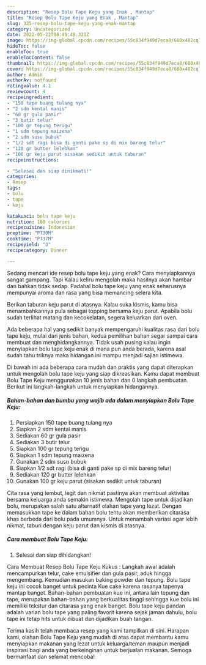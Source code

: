 ```yaml
---
description: "Resep Bolu Tape Keju yang Enak , Mantap"
title: "Resep Bolu Tape Keju yang Enak , Mantap"
slug: 325-resep-bolu-tape-keju-yang-enak-mantap
category: Uncategorized
date: 2022-05-22T08:46:48.321Z
image: https://img-global.cpcdn.com/recipes/55c834f949d7eca8/680x482cq70/bolu-tape-keju-foto-resep-utama.jpg
hideToc: false
enableToc: true
enableTocContent: false
thumbnail: https://img-global.cpcdn.com/recipes/55c834f949d7eca8/680x482cq70/bolu-tape-keju-foto-resep-utama.jpg
cover: https://img-global.cpcdn.com/recipes/55c834f949d7eca8/680x482cq70/bolu-tape-keju-foto-resep-utama.jpg
author: Admin
authorAv: notfound
ratingvalue: 4.1
reviewcount: 4
recipeingredient:
- "150 tape buang tulang nya"
- "2 sdm kental manis"
- "60 gr gula pasir"
- "3 butir telur"
- "100 gr tepung terigu"
- "1 sdm tepung maizena"
- "2 sdm susu bubuk"
- "1/2 sdt ragi bisa di ganti pake sp di mix bareng telur"
- "120 gr butter lelehkan"
- "100 gr keju parut sisakan sedikit untuk taburan"
recipeinstructions:

- "Selesai dan siap dinikmati!"
categories:
- Resep
tags:
- bolu
- tape
- keju

katakunci: bolu tape keju 
nutrition: 180 calories
recipecuisine: Indonesian
preptime: "PT30M"
cooktime: "PT37M"
recipeyield: "3"
recipecategory: Dinner

---
```



Sedang mencari ide resep bolu tape keju yang enak? Cara menyiapkannya sangat gampang. Tapi Kalau keliru mengolah maka hasilnya akan hambar dan bahkan tidak sedap. Padahal bolu tape keju yang enak seharusnya mempunyai aroma dan rasa yang bisa memancing selera kita.


Berikan taburan keju parut di atasnya. Kalau suka kismis, kamu bisa menambahkannya pula sebagai topping bersama keju parut. Apabila bolu sudah terlihat matang dan kecokelatan, segera keluarkan dari oven.

Ada beberapa hal yang sedikit banyak mempengaruhi kualitas rasa dari bolu tape keju, mulai dari jenis bahan, kedua pemilihan bahan segar sampai cara membuat dan menghidangkannya. Tidak usah pusing kalau ingin menyiapkan bolu tape keju enak di mana pun anda berada, karena asal sudah tahu triknya maka hidangan ini mampu menjadi sajian istimewa.


Di bawah ini ada beberapa cara mudah dan praktis yang dapat diterapkan untuk mengolah bolu tape keju yang siap dikreasikan. Kamu dapat membuat Bolu Tape Keju menggunakan 10 jenis bahan dan 0 langkah pembuatan. Berikut ini langkah-langkah untuk menyiapkan hidangannya.

<!--inarticleads1-->

##### Bahan-bahan dan bumbu yang wajib ada dalam menyiapkan Bolu Tape Keju:

1. Persiapkan 150 tape buang tulang nya
1. Siapkan 2 sdm kental manis
1. Sediakan 60 gr gula pasir
1. Sediakan 3 butir telur
1. Siapkan 100 gr tepung terigu
1. Siapkan 1 sdm tepung maizena
1. Gunakan 2 sdm susu bubuk
1. Siapkan 1/2 sdt ragi (bisa di ganti pake sp di mix bareng telur)
1. Sediakan 120 gr butter lelehkan
1. Gunakan 100 gr keju parut (sisakan sedikit untuk taburan)


Cita rasa yang lembut, legit dan nikmat pastinya akan membuat aktivitas bersama keluarga anda semakin istimewa. Mengolah tape untuk dijadikan bolu, merupakan salah satu alternatif olahan tape yang lezat. Dengan memasukkan tape ke dalam bahan bolu tentu akan memberikan citarasa khas berbeda dari bolu pada umumnya. Untuk menambah variasi agar lebih nikmat, taburi dengan keju parut dan kismis di atasnya. 

<!--inarticleads2-->

##### Cara membuat Bolu Tape Keju:


1. Selesai dan siap dihidangkan!

Cara Membuat Resep Bolu Tape Keju Kukus : Langkah awal adalah mencampurkan telur, cake emulsifier dan gula pasir, aduk hingga mengembang. Kemudian masukan baking powder dan tepung. Bolu tape keju ini cocok banget untuk pecinta Kue cake karena rasanya tapenya mantap banget. Bahan-bahan pembuatan kue ini, antara lain tepung dan tape, merupakan bahan-bahan yang berkualitas tinggi sehingga kue bolu ini memiliki tekstur dan citarasa yang enak banget. Bolu tape keju pandan adalah varian bolu tape yang paling favorit karena sejak jaman dahulu, bolu tape ini tetap hits untuk dibuat dan dijadikan buah tangan. 

Terima kasih telah membaca resep yang kami tampilkan di sini. Harapan kami, olahan Bolu Tape Keju yang mudah di atas dapat membantu kamu menyiapkan makanan yang lezat untuk keluarga/teman maupun menjadi inspirasi bagi anda yang berkeinginan untuk berjualan makanan. Semoga bermanfaat dan selamat mencoba!
